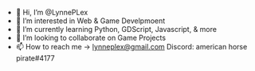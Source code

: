 - 👋 Hi, I’m @LynnePLex
- 👀 I’m interested in Web & Game Develpmoent
- 🌱 I’m currently learning Python, GDScript, Javascript, & more
- 💞️ I’m looking to collaborate on Game Projects
- 📫 How to reach me -> lynneplex@gmail.com Discord: american horse pirate#4177

<!---
LynnePLex/LynnePLex is a ✨ special ✨ repository because its `README.md` (this file) appears on your GitHub profile.
You can click the Preview link to take a look at your changes.
--->
